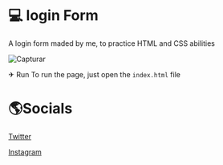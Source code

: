 # 💻 login Form
A login form maded by me, to practice HTML and CSS abilities

![Capturar](https://user-images.githubusercontent.com/71733368/115066451-edc83900-9ec5-11eb-926f-87577e0ae55f.PNG)

✈ Run
To run the page, just open the `index.html` file

<h1>🌎Socials</h1>
<a href="https://twitter.com/m4ddz7">Twitter</a>

<a href="https://instagram.com/m4ddz7">Instagram</a>
